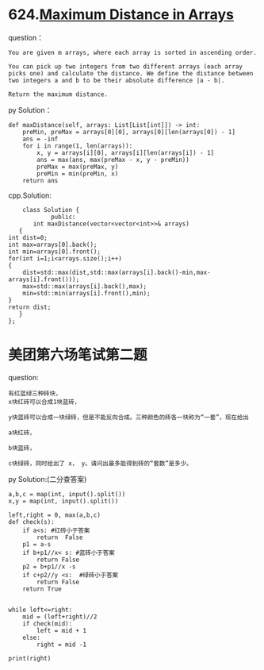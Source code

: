 # 624.[Maximum Distance in Arrays](https://leetcode.cn/problems/maximum-distance-in-arrays/description/)

question：

    You are given m arrays, where each array is sorted in ascending order.

    You can pick up two integers from two different arrays (each array picks one) and calculate the distance. We define the distance between two integers a and b to be their absolute difference |a - b|.

    Return the maximum distance.

py Solution：

    def maxDistance(self, arrays: List[List[int]]) -> int:
        preMin, preMax = arrays[0][0], arrays[0][len(arrays[0]) - 1]
        ans = -inf
        for i in range(1, len(arrays)):
            x, y = arrays[i][0], arrays[i][len(arrays[i]) - 1]
            ans = max(ans, max(preMax - x, y - preMin))
            preMax = max(preMax, y)
            preMin = min(preMin, x)
        return ans

cpp.Solution:

        class Solution { 
                public:
           int maxDistance(vector<vector<int>>& arrays) 
       {
    int dist=0;
    int max=arrays[0].back();
    int min=arrays[0].front();
    for(int i=1;i<arrays.size();i++)
    {
        dist=std::max(dist,std::max(arrays[i].back()-min,max-arrays[i].front()));
        max=std::max(arrays[i].back(),max);
        min=std::min(arrays[i].front(),min);
    }
    return dist;
       }
    };

# 美团第六场笔试第二题

question:

    有红蓝绿三种砖块，
    x块红砖可以合成1块蓝砖，
    
    y块蓝砖可以合成一块绿砖，但是不能反向合成。三种颜色的砖各一块称为“一套”，现在给出
    
    a块红砖，
    
    b块蓝砖，
    
    c块绿砖，同时给出了 x， y。请问出最多能得到砖的“套数”是多少。

py Solution:(二分查答案)

    a,b,c = map(int, input().split())
    x,y = map(int, input().split())

    left,right = 0, max(a,b,c)
    def check(s):
        if a<s: #红砖小于答案
            return  False
        p1 = a-s
        if b+p1//x< s: #蓝砖小于答案
            return False
        p2 = b+p1//x -s
        if c+p2//y <s:  #绿砖小于答案
            return False
        return True


    while left<=right:
        mid = (left+right)//2
        if check(mid):
            left = mid + 1 
        else:
            right = mid -1

    print(right)
